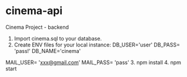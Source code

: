 # cinema-api
Cinema Project - backend
1. Import cinema.sql to your database.
2. Create ENV files for your local instance:
DB_USER='user'
DB_PASS= 'pass!'
DB_NAME='cinema'


MAIL_USER= 'xxx@gmail.com'
MAIL_PASS= 'pass'
3. npm install
4. npm start
